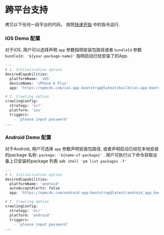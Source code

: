 # 跨平台支持

拷贝以下任何一段平台的代码， 按照[快速开始](/guide/quick-start.md) 中的指令运行.

### **iOS Demo 配置**
对于iOS, 用户可以选择声明 `app` 参数指明安装包路径或者 `bundleId` 参数
`bundleId: '${your-package-name}'` 指明启动已经安装了的App.

```py
---
# 1. Initialisation option
desiredCapabilities:
  platformName: 'iOS'
  deviceName: 'iPhone 6 Plus'
  app: 'https://npmcdn.com/ios-app-bootstrap@latest/build/ios-app-bootstrap.zip'

# 2. Crawling option
crawlingConfig:
  strategy: 'ocr'
  platform: 'ios'
  triggers:
    - 'please input password'
...
```

### **Android Demo 配置**
对于Android, 用户可选择 `app` 参数声明安装包路径, 或者声明启动已经在本地安装的package 名称:
`package: '${name-of-package}'` . 用户可执行以下命令获取设备上已安装的package 列表  `adb shell 'pm list packages -f'`

```py
---
# 1. Initialisation option
desiredCapabilities:
  platformName: 'android'
  autoAcceptAlerts: false
  app: 'https://npmcdn.com/android-app-bootstrap@latest/android_app_bootstrap/build/outputs/apk/android_app_bootstrap-debug.apk'

# 2. Crawling option
crawlingConfig:
  strategy: 'ocr'
  platform: 'android'
  triggers:
    - 'please input password'
...
```
